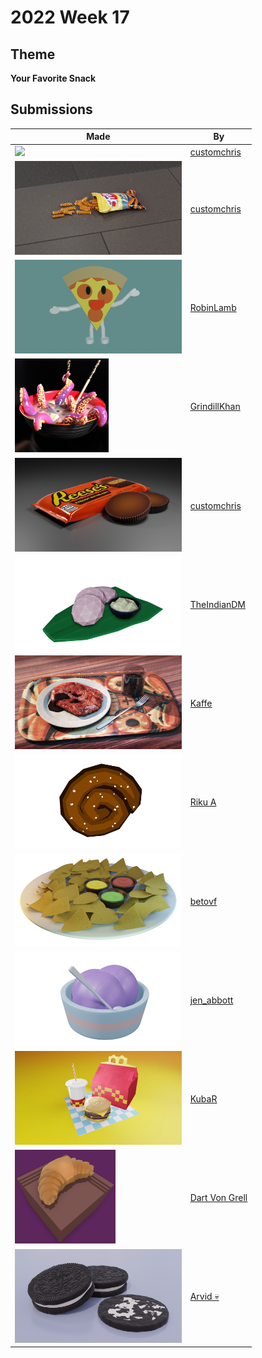# 2022 Week 17


## Theme

**Your Favorite Snack**


## Submissions

| Made | By |
|------|----|
| <img src="./customchris/HardCandy.png" height="150" /> | [customchris](./customchris/) |
| <img src="./customchris/FTF.png" height="150" /> | [customchris](./customchris/) |
| <img src="./RobinLamb/pizzaguy.png" height="150" /> | [RobinLamb](./RobinLamb/) |
| <img src="./GrindillKhan/Weekly_Snack_GrindillKhan.jpg" height="150" /> | [GrindillKhan](./GrindillKhan/) |
| <img src="./customchris/RPC.png" height="150" /> | [customchris](./customchris/) |
| <img src="./TheIndianDM/IDLY_VADA.png" height="150" /> | [TheIndianDM](./TheIndianDM/) |
| <img src="./Kaffe/meatrender2post.jpg" height="150" /> | [Kaffe](./Kaffe/) |
| <img src="./RikuA/bun.png" height="150" /> | [Riku A](./RikuA/) |
| <img src="./betovf/nachos-snack.png" height="150" /> | [betovf](./betovf/) |
| <img src="./jen_abbott/jsa-ice-cream-apr2022-V2.png" height="150" /> | [jen_abbott](./jen_abbott/) |
| <img src="./KubaR/HappyMeal_by_JR.jpg" height="150" /> | [KubaR](./KubaR/) |
| <img src="./DartVonGrell/Croissant_Solid.jpg" height="150" /> | [Dart Von Grell](./DartVonGrell/) |
| <img src="./Arvid/oreo.png" height="150" /> | [Arvid 💀](./Arvid/) |
